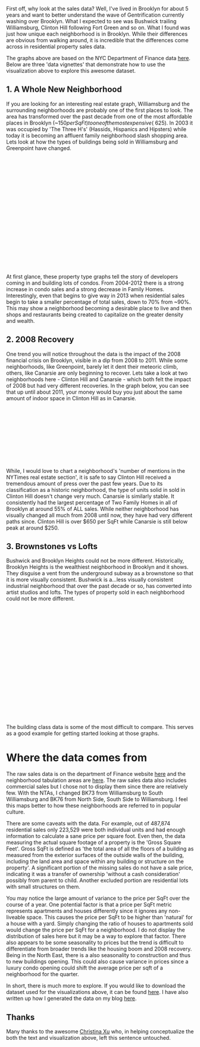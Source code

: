 First off, why look at the sales data? Well, I've lived in Brooklyn for about 5 years and want to better understand the wave of Gentrification currently washing over Brooklyn. What I expected to see was Bushwick trailing Williamsburg, Clinton Hill following Fort Green and so on. What I found was just how unique each neighborhood is in Brooklyn. While their differences are obvious from walking around, it is incredible that the differences come across in residential property sales data.

The graphs above are based on the NYC Department of Finance data [here](http://www.nyc.gov/html/dof/html/property/rolling_sales_data.shtml). Below are three 'data vignettes' that demonstrate how to use the visualization above to explore this awesome dataset.

## 1. A Whole New Neighborhood

If you are looking for an interesting real estate graph, Williamsburg and the surrounding neighborhoods are probably one of the first places to look. The area has transformed over the past decade from one of the most affordable places in Brooklyn (~$150 per SqFt) to one of the most expensive (~$625). In 2003 it was occupied by 'The Three H's' (Hassids, Hispanics and Hipsters) while today it is becoming an affluent family neighborhood slash shopping area. Lets look at how the types of buildings being sold in Williamsburg and Greenpoint have changed.

<div class="svg-container">
<svg id="williamsburg-building-class" class="stacked-area-chart svg-building-class" />
<svg id="greenpoint-building-class" class="stacked-area-chart svg-building-class" />
</div>

At first glance, these property type graphs tell the story of developers coming in and building lots of condos. From 2004-2012 there is a strong increase in condo sales and a strong decrease in Family Homes. Interestingly, even that begins to give way in 2013 when residential sales begin to take a smaller percentage of total sales, down to 70% from ~90%. This may show a neighborhood becoming a desirable place to live and then shops and restaurants being created to capitalize on the greater density and wealth.

## 2. 2008 Recovery

One trend you will notice throughout the data is the impact of the 2008 financial crisis on Brooklyn, visible in a dip from 2008 to 2011. While some neighborhoods, like Greenpoint, barely let it dent their meteoric climb, others, like Canarsie are only beginning to recover. Lets take a look at two neighborhoods here - Clinton Hill and Canarsie - which both felt the impact of 2008 but had very different recoveries. In the graph below, you can see that up until about 2011, your money would buy you just about the same amount of indoor space in Clinton Hill as in Canarsie.

<div class="svg-container third-width">
<svg id="clinton-price" class="svg-line-graph third-width" />
</div>

While, I would love to chart a neighborhood's 'number of mentions in the NYTimes real estate section', it is safe to say Clinton Hill received a tremendous amount of press over the past few years. Due to its classification as a historic neighborhood, the type of units solid in sold in Clinton Hill doesn't change very much. Canarsie is similarly stable. It consistently had the largest percentage of Two Family Homes in all of Brooklyn at around 55% of ALL sales. While neither neighborhood has visually changed all much from 2008 until now, they have had very different paths since. Clinton Hill is over $650 per SqFt while Canarsie is still below peak at around $250.

## 3. Brownstones vs Lofts

Bushwick and Brooklyn Heights could not be more different. Historically, Brooklyn Heights is the wealthiest neighborhood in Brooklyn and it shows. They disguise a vent from the underground subway as a brownstone so that it is more visually consistent. Bushwick is a…less visually consistent industrial neighborhood that over the past decade or so, has converted into artist studios and lofts. The types of property sold in each neighborhood could not be more different.

<div class="svg-container">
<svg id="heights-building-class" class="stacked-area-chart svg-building-class" />
<svg id="bushwick-building-class" class="stacked-area-chart svg-building-class" />
</div>

The building class data is some of the most difficult to compare. This serves as a good example for getting started looking at those graphs.

# Where the data comes from

The raw sales data is on the department of Finance website [here](http://www.nyc.gov/html/dof/html/property/rolling_sales_data.shtml) and the neighborhood tabulation areas are [here](http://www.nyc.gov/html/dcp/html/bytes/dwn_nynta.shtml). The raw sales data also includes commercial sales but I chose not to display them since there are relatively few. With the NTAs, I changed BK73 from Williamsburg to South Williamsburg and BK76 from North Side, South Side to Williamsburg. I feel this maps better to how these neighborhoods are referred to in popular culture.

There are some caveats with the data. For example, out of 487,874 residential sales only 223,529 were both individual units and had enough information to calculate a sane price per square foot. Even then, the data measuring the actual square footage of a property is the 'Gross Square Feet'. Gross SqFt is defined as 'the total area of all the floors of a building as measured from the exterior surfaces of the outside walls of the building, including the land area and space within any building or structure on the property'. A significant portion of the missing sales do not have a sale price, indicating it was a transfer of ownership 'without a cash consideration' possibly from parent to child. Another excluded portion are residential lots with small structures on them.

You may notice the large amount of variance to the price per SqFt over the course of a year. One potential factor is that a price per SqFt metric represents apartments and houses differently since it ignores any non-liveable space. This causes the price per SqFt to be higher than 'natural' for a house with a yard. Simply changing the ratio of houses to apartments sold would change the price per SqFt for a neighborhood. I do not display the distribution of sales here but it may be a way to explore that factor. There also appears to be some seasonality to prices but the trend is difficult to differentiate from broader trends like the housing boom and 2008 recovery. Being in the North East, there is a also seasonality to construction and thus to new buildings opening. This could also cause variance in prices since a luxury condo opening could shift the average price per sqft of a neighborhood for the quarter.

In short, there is much more to explore. If you would like to download the dataset used for the visualizations
above, it can be found [here](https://s3.amazonaws.com/vislet-production/data/brooklyn-sales.json). I have also written up how I generated the data on my blog [here](http://www.zamiang.com/posts/post/2015/01/15/apartment-sales/).

## Thanks

Many thanks to the awesome [Christina Xu](https://twitter.com/xuhulk) who, in helping conceptualize the both the text and visualization above, left this sentence untouched.
